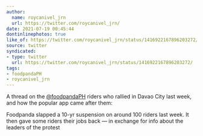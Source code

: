 ```yaml
---
author:
  name: roycanivel_jrn
  url: https://twitter.com/roycanivel_jrn/
date: 2021-07-19 00:45:44
dontinlinephotos: true
like_of: https://twitter.com/roycanivel_jrn/status/1416922167896203272/
source: twitter
syndicated:
- type: twitter
  url: https://twitter.com/roycanivel_jrn/status/1416922167896203272/
tags:
- foodpandaPH
- roycanivel_jrn
---
```


A thread on the [@foodpandaPH](https://twitter.com/foodpandaPH/) riders who rallied in Davao City last week, and how the popular app came after them:



Foodpanda slapped a 10-yr suspension on around 100 riders last week. It then gave some riders their jobs back — in exchange for info about the leaders of the protest